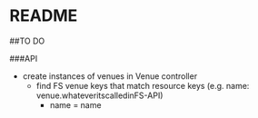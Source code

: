 # README

##TO DO

###API
  - create instances of venues in Venue controller
      - find FS venue keys that match resource keys (e.g. name: venue.whateveritscalledinFS-API)
          - name = name









<!-- This README would normally document whatever steps are necessary to get the
application up and running.

Things you may want to cover:

* Ruby version

* System dependencies

* Configuration

* Database creation

* Database initialization

* How to run the test suite

* Services (job queues, cache servers, search engines, etc.)

* Deployment instructions

* ... -->

